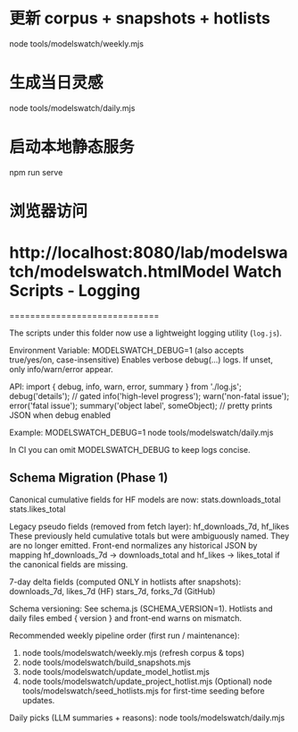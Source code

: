 # 更新 corpus + snapshots + hotlists
node tools/modelswatch/weekly.mjs
# 生成当日灵感
node tools/modelswatch/daily.mjs
# 启动本地静态服务
npm run serve
# 浏览器访问
# http://localhost:8080/lab/modelswatch/modelswatch.htmlModel Watch Scripts - Logging
=============================

The scripts under this folder now use a lightweight logging utility (`log.js`).

Environment Variable:
  MODELSWATCH_DEBUG=1 (also accepts true/yes/on, case-insensitive)
    Enables verbose debug(...) logs. If unset, only info/warn/error appear.

API:
  import { debug, info, warn, error, summary } from './log.js';
  debug('details'); // gated
  info('high-level progress');
  warn('non-fatal issue');
  error('fatal issue');
  summary('object label', someObject); // pretty prints JSON when debug enabled

Example:
  MODELSWATCH_DEBUG=1 node tools/modelswatch/daily.mjs

In CI you can omit MODELSWATCH_DEBUG to keep logs concise.

Schema Migration (Phase 1)
--------------------------
Canonical cumulative fields for HF models are now:
  stats.downloads_total
  stats.likes_total

Legacy pseudo fields (removed from fetch layer):
  hf_downloads_7d, hf_likes
These previously held cumulative totals but were ambiguously named. They are no longer emitted. Front-end normalizes any historical JSON by mapping hf_downloads_7d -> downloads_total and hf_likes -> likes_total if the canonical fields are missing.

7-day delta fields (computed ONLY in hotlists after snapshots):
  downloads_7d, likes_7d (HF)
  stars_7d, forks_7d (GitHub)

Schema versioning:
  See schema.js (SCHEMA_VERSION=1). Hotlists and daily files embed { version } and front-end warns on mismatch.

Recommended weekly pipeline order (first run / maintenance):
  1. node tools/modelswatch/weekly.mjs  (refresh corpus & tops)
  2. node tools/modelswatch/build_snapshots.mjs
  3. node tools/modelswatch/update_model_hotlist.mjs
  4. node tools/modelswatch/update_project_hotlist.mjs
  (Optional) node tools/modelswatch/seed_hotlists.mjs for first-time seeding before updates.

Daily picks (LLM summaries + reasons):
  node tools/modelswatch/daily.mjs

